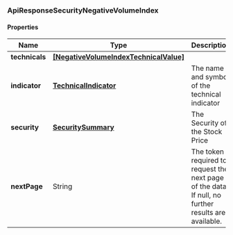 
[//]: # (CLASS:ApiResponseSecurityNegativeVolumeIndex)

[//]: # (KIND:object)

### ApiResponseSecurityNegativeVolumeIndex

#### Properties

[//]: # (START_DEFINITION)

Name | Type | Description
------------ | ------------- | -------------
**technicals** | [**[NegativeVolumeIndexTechnicalValue]**](NegativeVolumeIndexTechnicalValue.md) |  &nbsp;
**indicator** | [**TechnicalIndicator**](TechnicalIndicator.md) | The name and symbol of the technical indicator &nbsp;
**security** | [**SecuritySummary**](SecuritySummary.md) | The Security of the Stock Price &nbsp;
**nextPage** | String | The token required to request the next page of the data. If null, no further results are available. &nbsp;

[//]: # (END_DEFINITION)


[//]: # (CONTAINED_CLASS:NegativeVolumeIndexTechnicalValue)


[//]: # (CONTAINED_CLASS:TechnicalIndicator)


[//]: # (CONTAINED_CLASS:SecuritySummary)





